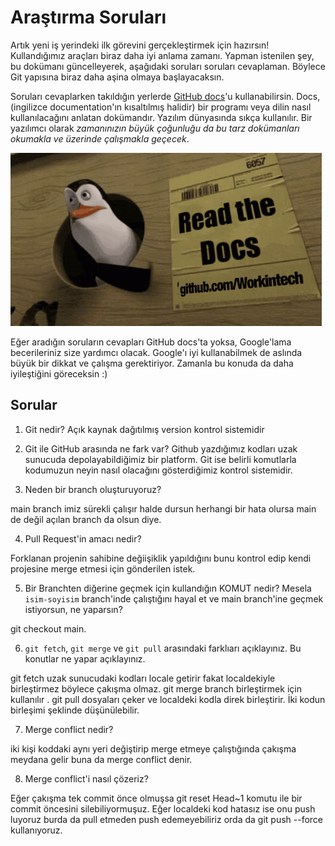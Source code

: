 # Araştırma Soruları

Artık yeni iş yerindeki ilk görevini gerçekleştirmek için hazırsın! Kullandığımız araçları biraz daha iyi anlama zamanı. Yapman istenilen şey, bu dokümanı güncelleyerek, aşağıdaki soruları soruları cevaplaman. Böylece Git yapısına biraz daha aşina olmaya başlayacaksın.

Soruları cevaplarken takıldığın yerlerde [GitHub docs](https://docs.github.com/en)'u kullanabilirsin. Docs, (ingilizce documentation'ın kısaltılmış halidir) bir programı veya dilin nasıl kullanılacağını anlatan dokümandır. Yazılım dünyasında sıkça kullanılır. Bir yazılımcı olarak _zamanınızın büyük çoğunluğu da bu tarz dokümanları okumakla ve üzerinde çalışmakla geçecek_.

![READ THE DOCS](https://github.com/Workintech/FSWeb-S1G1-Projesi-Web-Development-Projesi-icin-Git/blob/main/read-the-docs-wit.gif?raw=true)

Eğer aradığın soruların cevapları GitHub docs'ta yoksa, Google'lama becerileriniz size yardımcı olacak. Google'ı iyi kullanabilmek de aslında büyük bir dikkat ve çalışma gerektiriyor. Zamanla bu konuda da daha iyileştiğini göreceksin :)

## Sorular

1. Git nedir?
Açık kaynak dağıtılmış version kontrol sistemidir

2. Git ile GitHub arasında ne fark var?
Github yazdığımız kodları uzak sunucuda depolayabildiğimiz bir platform. Git ise belirli komutlarla kodumuzun neyin nasıl olacağını gösterdiğimiz kontrol sistemidir.

3. Neden bir branch oluşturuyoruz?

main branch imiz sürekli çalışır halde dursun herhangi bir hata olursa main de değil açılan branch da olsun diye.

4. Pull Request'in amacı nedir?

Forklanan projenin sahibine değiişiklik yapıldığını bunu kontrol edip kendi projesine merge etmesi için gönderilen istek.

5. Bir Branchten diğerine geçmek için kullandığın KOMUT nedir? Mesela `isim-soyisim` branch'inde çalıştığını hayal et ve main branch'ine geçmek istiyorsun, ne yaparsın?

git checkout main.

6. `git fetch`, `git merge` ve `git pull` arasındaki farklıarı açıklayınız. Bu konutlar ne yapar açıklayınız.

git fetch uzak sunucudaki kodları locale getirir fakat localdekiyle birleştirmez böylece çakışma olmaz. git merge branch birleştirmek için kullanılır . git pull dosyaları çeker ve localdeki kodla direk birleştirir. İki kodun birleşimi şeklinde düşünülebilir.

7. Merge conflict nedir?

iki kişi koddaki aynı yeri değiştirip merge etmeye çalıştığında çakışma meydana gelir buna da merge conflict denir.

8. Merge conflict'i nasıl çözeriz?

Eğer çakışma tek commit önce olmuşsa git reset Head~1 komutu ile bir commit öncesini silebiliyormuşuz. Eğer localdeki kod hatasız ise onu push luyoruz burda da pull etmeden push edemeyebiliriz orda da git push --force kullanıyoruz.
